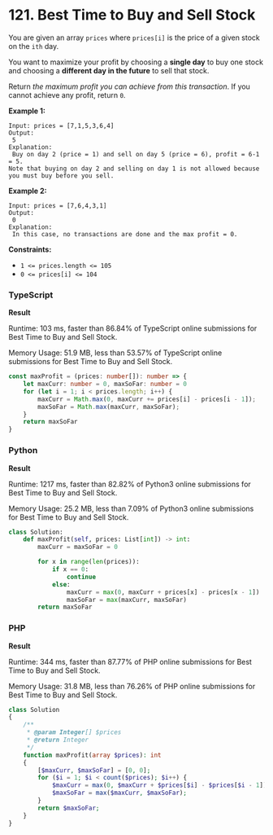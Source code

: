 # 121. Best Time to Buy and Sell Stock

You are given an array `prices` where `prices[i]` is the price of a given stock on the `ith` day.

You want to maximize your profit by choosing a **single day** to buy one stock and choosing a **different day in the future** to sell that stock.

Return _the maximum profit you can achieve from this transaction_. If you cannot achieve any profit, return `0`.

**Example 1:**

```
Input: prices = [7,1,5,3,6,4]
Output:
 5
Explanation:
 Buy on day 2 (price = 1) and sell on day 5 (price = 6), profit = 6-1 = 5.
Note that buying on day 2 and selling on day 1 is not allowed because you must buy before you sell.
```

**Example 2:**

```
Input: prices = [7,6,4,3,1]
Output:
 0
Explanation:
 In this case, no transactions are done and the max profit = 0.
```

**Constraints:**

* `1 <= prices.length <= 105`
* `0 <= prices[i] <= 104`

### TypeScript

**Result**

Runtime: 103 ms, faster than 86.84% of TypeScript online submissions for Best Time to Buy and Sell Stock.

Memory Usage: 51.9 MB, less than 53.57% of TypeScript online submissions for Best Time to Buy and Sell Stock.

```typescript
const maxProfit = (prices: number[]): number => {
    let maxCurr: number = 0, maxSoFar: number = 0
    for (let i = 1; i < prices.length; i++) {
        maxCurr = Math.max(0, maxCurr += prices[i] - prices[i - 1]);
        maxSoFar = Math.max(maxCurr, maxSoFar);
    }
    return maxSoFar
}
```

### Python

**Result**

Runtime: 1217 ms, faster than 82.82% of Python3 online submissions for Best Time to Buy and Sell Stock.

Memory Usage: 25.2 MB, less than 7.09% of Python3 online submissions for Best Time to Buy and Sell Stock.

```python
class Solution:
    def maxProfit(self, prices: List[int]) -> int:
        maxCurr = maxSoFar = 0

        for x in range(len(prices)):
            if x == 0:
                continue
            else:
                maxCurr = max(0, maxCurr + prices[x] - prices[x - 1])
                maxSoFar = max(maxCurr, maxSoFar)
        return maxSoFar
```

### PHP

**Result**

Runtime: 344 ms, faster than 87.77% of PHP online submissions for Best Time to Buy and Sell Stock.

Memory Usage: 31.8 MB, less than 76.26% of PHP online submissions for Best Time to Buy and Sell Stock.

```php
class Solution
{
    /**
     * @param Integer[] $prices
     * @return Integer
     */
    function maxProfit(array $prices): int
    {
        [$maxCurr, $maxSoFar] = [0, 0];
        for ($i = 1; $i < count($prices); $i++) {
            $maxCurr = max(0, $maxCurr + $prices[$i] - $prices[$i - 1]);
            $maxSoFar = max($maxCurr, $maxSoFar);
        }
        return $maxSoFar;
    }
}
```
